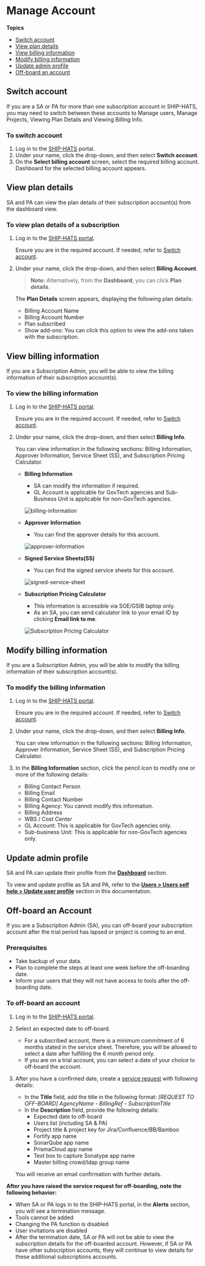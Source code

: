 # Manage Account


**Topics**
- [Switch account](#switch-account)
- [View plan details](#view-plan-details)
- [View billing information](#view-billing-information)
- [Modify billing information](#modify-billing-information)
- [Update admin profile](#update-admin-profile)
- [Off-board an account](#off-board-an-account)


## Switch account
If you are a SA or PA for more than one subscription account in SHIP-HATS, you may need to switch between these accounts to Manage users, Manage Projects, Viewing Plan Details and Viewing Billing Info.

### To switch account

1. Log in to the [SHIP-HATS](https://www.ship.gov.sg/) portal.
1. Under your name, click the drop-down, and then select **Switch account**. 
1. On the **Select billing account** screen, select the required billing account.
    Dashboard for the selected billing account appears.

<!--

    <kbd>![switch-account](./images/switch-account.png ':size=100%')</kbd>

1. Choose the required billing account to view its dashboard.

    <kbd>![switch-account](./images/switch-account-choose-account.png ':size=100%')</kbd>

-->

## View plan details

SA and PA can view the plan details of their subscription account(s) from the dashboard view.

### To view plan details of a subscription

1. Log in to the [SHIP-HATS portal](https://www.ship.gov.sg/).  
    
    Ensure you are in the required account. If needed, refer to [Switch account](#switch-account).

    <!--<kbd>![plan-details](./images/plan-details.png ':size=100%')</kbd>-->

1. Under your name, click the drop-down, and then select **Billing Account**. 

    > **Note:** Alternatively, from the **Dashboard**, you can click **Plan details**.

    The **Plan Details** screen appears, displaying the following plan details:
    - Billing Account Name
    - Billing Account Number
    - Plan subscribed
    - Show add-ons: You can click this option to view the add-ons taken with the subscription.

<!--
<kbd>![plan-details](./images/plan-details-1.png ':size=50%')</kbd>

Alternatively, click **Plan details** from **Overview** as shown below.

>**Note:** SHIP-HATS users other than SA and PA can view their associated subscription account details, such as **Billing Account Name** and **Billing Account Number**, from their **Profile** page as shown below. Refer to [Access user profile](#view-user-profile) and [Update user profile](users-self-help) for additional information.
>
><kbd>![View Subscription Details](./images/view-subscription-details-for-other-users.png ':size=75%')</kbd>
-->

## View billing information

If you are a Subscription Admin, you will be able to view the billing information of their subscription account(s).

### To view the billing information


1. Log in to the [SHIP-HATS portal](https://www.ship.gov.sg/).  
    
    Ensure you are in the required account. If needed, refer to [Switch account](#switch-account).

    <!--<kbd>![plan-details](./images/plan-details.png ':size=100%')</kbd>-->

1. Under your name, click the drop-down, and then select **Billing Info**. 

    <!--<kbd>![billing-info-menu](./images/billing-info-menu.png ':size=75%')</kbd>-->

    You can view information in the following sections: Billing Information, Approver Information, Service Sheet (SS), and Subscription Pricing Calculator.

    - **Billing Information**

        - SA can modify the information if required.
        - GL Account is applicable for GovTech agencies and Sub-Business Unit is applicable for non-GovTech agencies.

        ![billing-information](./images/billing-information.png ':size=75%')

    - **Approver Information**

        - You can find the approver details for this account.

        ![approver-information](./images/approver-information.png ':size=75%')

    - **Signed Service Sheets(SS)**

        - You can find the signed service sheets for this account.

        ![signed-service-sheet](./images/signed-ss.png ':size=75%')

    - **Subscription Pricing Calculator**

        - This information is accessible via SOE/GSIB laptop only.
        - As an SA, you can send calculator link to your email ID by clicking **Email link to me**. 

        ![Subscription Pricing Calculator](./images/subscription-pricing-calculator.png ':size=40%')

    

## Modify billing information
If you are a Subscription Admin, you will be able to modify the billing information of their subscription account(s).

### To modify the billing information

1. Log in to the [SHIP-HATS portal](https://www.ship.gov.sg/).  
    
    Ensure you are in the required account. If needed, refer to [Switch account](#switch-account).

    <!--<kbd>![plan-details](./images/plan-details.png ':size=100%')</kbd>-->

1. Under your name, click the drop-down, and then select **Billing Info**. 

    <!--<kbd>![billing-info-menu](./images/billing-info-menu.png ':size=75%')</kbd>-->

    You can view information in the following sections: Billing Information, Approver Information, Service Sheet (SS), and Subscription Pricing Calculator.
1. In the **Billing Information** section, click the pencil icon to modify one or more of the following details:
    - Billing Contact Person
    - Billing Email
    - Billing Contact Number
    - Billing Agency: You cannot modify this information.
    - Billing Address
    - WBS / Cost Center
    - GL Account: This is applicable for GovTech agencies only.
    - Sub-business Unit: This is applicable for non-GovTech agencies only.


## Update admin profile
SA and PA can update their profile from the **[Dashboard](access-ship-hats-portal)** section.

To view and update profile as SA and PA, refer to the **[Users > Users self help > Update user profile](users-self-help)** section in this documentation.

<!--
1. Log in to the [SHIP-HATS](https://www.ship.gov.sg/) portal.
1. Under your name, click the drop-down, and then select **View profile**. 
1. To update your **Personal Information**, click the edit icon.

1. From the **[Overview](access-ship-hats-portal)** page, hover over your profile icon at the upper-right corner. Your user name and user role for this account are displayed. In the below example, the logged in user is a **Subscription Admin** for this account.

    <kbd>![view-and-update-profile-user-role-and-name-blurred](./images/view-and-update-profile-user-role-and-name-blurred.png ':size=75%')</kbd>

1. Choose **View Profile**. Your personal information and details of accounts in which you are SA and PA are listed.
1. To update your **Personal Information**, click the edit icon.

    <kbd>![edit-profile-details-blurred](./images/edit-profile-details-blurred.png ':size=75%')</kbd>

-->


## Off-board an Account

If you are a Subscription Admin (SA), you can off-board your subscription account after the trial period has lapsed or project is coming to an end. 

### Prerequisites
- Take backup of your data.
- Plan to complete the steps at least one week before the off-boarding date.
- Inform your users that they will not have access to tools after the off-boarding date.


### To off-board an account

1. Log in to the [SHIP-HATS portal](https://www.ship.gov.sg/). 
1. Select an expected date to off-board. 

    - For a subscribed account, there is a minimum commitment of 6 months stated in the service sheet. Therefore, you will be allowed to select a date after fulfilling the 6 month period only.
    - If you are on a trial account, you can select a date of your choice to off-board the account.
1. After you have a confirmed date, create a [service request](https://jira.ship.gov.sg/servicedesk/customer/portal/11) with following details:  

    - In the **Title** field, add the title in the following format: *[REQUEST TO OFF-BOARD] AgencyName - BillingRef - SubscriptionTitle*
    - In the **Description** field, provide the following details: 
        - Expected date to off-board
        - Users list (including SA & PA)
        - Project title & project key for Jira/Confluence/BB/Bamboo
        - Fortify app name
        - SonarQube app name
        - PrismaCloud app name
        - Text box to capture Sonatype app name
        - Master billing crowd/ldap group name  

    You will receive an email confirmation with further details. 

**After you have raised the service request for off-boarding, note the following behavior:**
- When SA or PA logs in to the SHIP-HATS portal, in the **Alerts** section, you will see a termination message.
- Tools cannot be added
- Changing the PA function is disabled 
- User invitations are disabled 
- After the termination date, SA or PA will not be able to view the subscription details for the off-boarded account. However, if SA or PA have other subscription accounts, they will continue to view details for these additional subscriptions accounts.
